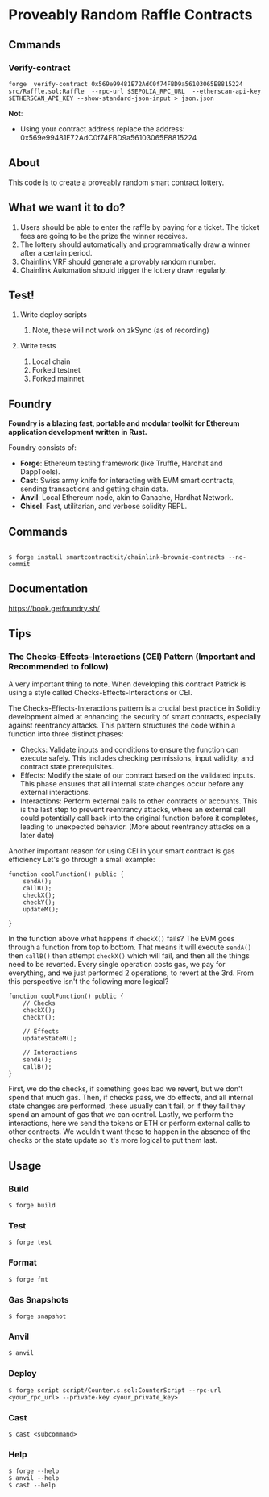 # Proveably Random Raffle Contracts

## Cmmands

### Verify-contract 
`forge  verify-contract 0x569e99481E72AdC0f74FBD9a56103065E8815224 src/Raffle.sol:Raffle  --rpc-url $SEPOLIA_RPC_URL  --etherscan-api-key $ETHERSCAN_API_KEY --show-standard-json-input > json.json`

**Not**:
- Using your contract address replace the address: 0x569e99481E72AdC0f74FBD9a56103065E8815224 

## About
This code is to create a proveably random smart contract lottery.

## What we want it to do?

1. Users should be able to enter the raffle by paying for a ticket. The ticket fees are going to be the prize the winner receives.
2. The lottery should automatically and programmatically draw a winner after a certain period.
3. Chainlink VRF should generate a provably random number.
4. Chainlink Automation should trigger the lottery draw regularly.

## Test!
1. Write deploy scripts
    1. Note, these will not work on zkSync (as of recording)

2. Write tests
    1. Local chain
    2. Forked testnet
    3. Forked mainnet



## Foundry

**Foundry is a blazing fast, portable and modular toolkit for Ethereum application development written in Rust.**

Foundry consists of:

-   **Forge**: Ethereum testing framework (like Truffle, Hardhat and DappTools).
-   **Cast**: Swiss army knife for interacting with EVM smart contracts, sending transactions and getting chain data.
-   **Anvil**: Local Ethereum node, akin to Ganache, Hardhat Network.
-   **Chisel**: Fast, utilitarian, and verbose solidity REPL.


## Commands
```shell

$ forge install smartcontractkit/chainlink-brownie-contracts --no-commit
```
## Documentation
https://book.getfoundry.sh/

## Tips

### The Checks-Effects-Interactions (CEI) Pattern (Important and Recommended to follow)

A very important thing to note. When developing this contract Patrick is using a style called Checks-Effects-Interactions or CEI.

The Checks-Effects-Interactions pattern is a crucial best practice in Solidity development aimed at enhancing the security of smart contracts, especially against reentrancy attacks. This pattern structures the code within a function into three distinct phases:

* Checks: Validate inputs and conditions to ensure the function can execute safely. This includes checking permissions, input validity, and contract state prerequisites.
* Effects: Modify the state of our contract based on the validated inputs. This phase ensures that all internal state changes occur before any external interactions.
* Interactions: Perform external calls to other contracts or accounts. This is the last step to prevent reentrancy attacks, where an external call could potentially call back into the original function before it completes, leading to unexpected behavior. (More about reentrancy attacks on a later date)

Another important reason for using CEI in your smart contract is gas efficiency Let's go through a small example:
```solidity
function coolFunction() public {
    sendA();
    callB();
    checkX();
    checkY();
    updateM();

}
```
In the function above what happens if `checkX()` fails? The EVM goes through a function from top to bottom. That means it will execute `sendA()` then `callB()` then attempt `checkX()` which will fail, and then all the things need to be reverted. Every single operation costs gas, we pay for everything, and we just performed 2 operations, to revert at the 3rd. From this perspective isn't the following more logical?

```solidity
function coolFunction() public {
    // Checks
    checkX();
    checkY();

    // Effects
    updateStateM();

    // Interactions
    sendA();
    callB();
}
```
First, we do the checks, if something goes bad we revert, but we don't spend that much gas. Then, if checks pass, we do effects, and all internal state changes are performed, these usually can't fail, or if they fail they spend an amount of gas that we can control. Lastly, we perform the interactions, here we send the tokens or ETH or perform external calls to other contracts. We wouldn't want these to happen in the absence of the checks or the state update so it's more logical to put them last.

## Usage

### Build

```shell
$ forge build
```

### Test

```shell
$ forge test
```

### Format

```shell
$ forge fmt
```

### Gas Snapshots

```shell
$ forge snapshot
```

### Anvil

```shell
$ anvil
```

### Deploy

```shell
$ forge script script/Counter.s.sol:CounterScript --rpc-url <your_rpc_url> --private-key <your_private_key>
```

### Cast

```shell
$ cast <subcommand>
```

### Help

```shell
$ forge --help
$ anvil --help
$ cast --help
```
